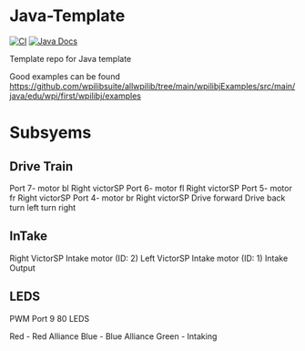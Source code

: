 # Java-Template
[![CI](https://github.com/Frc5572/FRC2023/actions/workflows/main.yml/badge.svg)](https://github.com/Frc5572/FRC2023/actions/workflows/main.yml) [![Java Docs](https://img.shields.io/badge/docs-20XX-blue)](https://frc5572.github.io/Java-Template/)


Template repo for Java template

Good examples can be found https://github.com/wpilibsuite/allwpilib/tree/main/wpilibjExamples/src/main/java/edu/wpi/first/wpilibj/examples

# Subsyems

## Drive Train
Port 7- motor bl Right victorSP
Port 6- motor fl Right victorSP
Port 5- motor fr Right victorSP
Port 4- motor br Right victorSP
Drive forward
Drive back
turn left
turn right

## InTake
Right VictorSP Intake motor (ID: 2)
Left VictorSP Intake motor (ID: 1)
Intake
Output

## LEDS

PWM Port 9
80 LEDS

Red - Red Alliance
Blue - Blue Alliance
Green - Intaking